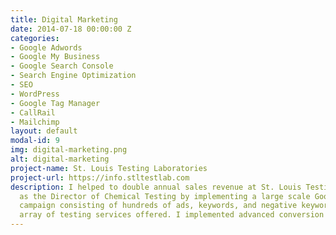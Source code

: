 ```yaml
---
title: Digital Marketing
date: 2014-07-18 00:00:00 Z
categories:
- Google Adwords
- Google My Business
- Google Search Console
- Search Engine Optimization
- SEO
- WordPress
- Google Tag Manager
- CallRail
- Mailchimp
layout: default
modal-id: 9
img: digital-marketing.png
alt: digital-marketing
project-name: St. Louis Testing Laboratories
project-url: https://info.stltestlab.com
description: I helped to double annual sales revenue at St. Louis Testing Laboratories
  as the Director of Chemical Testing by implementing a large scale Google Adwords
  campaign consisting of hundreds of ads, keywords, and negative keywords for a wide
  array of testing services offered. I implemented advanced conversion tracking techniques in order to maximize the returns on ad spending.
---
```



